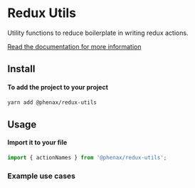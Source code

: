
# Redux Utils
Utility functions to reduce boilerplate in writing redux actions.

<!-- [![CircleCI](https://img.shields.io/circleci/project/github/phenax/pipey/master.svg?style=for-the-badge)](https://circleci.com/gh/phenax/pipey)
[![npm bundle size (minified + gzip)](https://img.shields.io/bundlephobia/minzip/pipey.svg?style=for-the-badge)](https://www.npmjs.com/package/pipey)
[![Codecov](https://img.shields.io/codecov/c/github/phenax/pipey.svg?style=for-the-badge)](https://codecov.io/gh/phenax/pipey) -->

[Read the documentation for more information](https://github.com/phenax/pipey/tree/master/docs)

## Install

#### To add the project to your project
```bash
yarn add @phenax/redux-utils
```

## Usage

#### Import it to your file
```js
import { actionNames } from '@phenax/redux-utils';
```


### Example use cases


